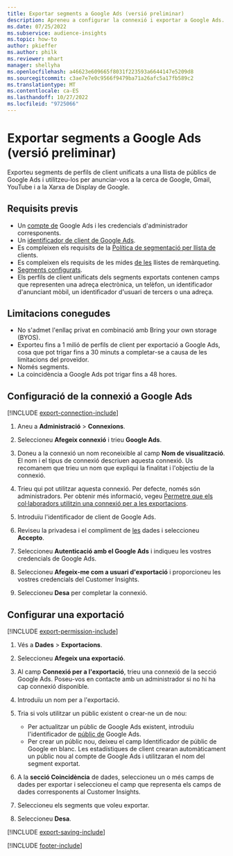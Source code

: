 ```yaml
---
title: Exportar segments a Google Ads (versió preliminar)
description: Apreneu a configurar la connexió i exportar a Google Ads.
ms.date: 07/25/2022
ms.subservice: audience-insights
ms.topic: how-to
author: pkieffer
ms.author: philk
ms.reviewer: mhart
manager: shellyha
ms.openlocfilehash: a46623e609665f8031f223593a6644147e5209d8
ms.sourcegitcommit: c3ae7e7e0c9566f9479ba71a26afc5a17fb589c2
ms.translationtype: MT
ms.contentlocale: ca-ES
ms.lasthandoff: 10/27/2022
ms.locfileid: "9725066"
---
```

# <a name="export-segments-to-google-ads-preview"></a>Exportar segments a Google Ads (versió preliminar)

Exporteu segments de perfils de client unificats a una llista de públics de Google Ads i utilitzeu-los per anunciar-vos a la cerca de Google, Gmail, YouTube i a la Xarxa de Display de Google.

## <a name="prerequisites"></a>Requisits previs

- Un [compte de](https://ads.google.com/) Google Ads i les credencials d'administrador corresponents.
- Un [identificador de client de Google Ads](https://support.google.com/google-ads/answer/1704344).
- Es compleixen els requisits de la [Política de segmentació per llista de](https://support.google.com/adspolicy/answer/6299717) clients.
- Es compleixen els requisits de les mides [de les](https://support.google.com/google-ads/answer/7558048) llistes de remàrqueting.
- [Segments configurats](segments.md).
- Els perfils de client unificats dels segments exportats contenen camps que representen una adreça electrònica, un telèfon, un identificador d'anunciant mòbil, un identificador d'usuari de tercers o una adreça.

## <a name="known-limitations"></a>Limitacions conegudes

- No s'admet l'enllaç privat en combinació amb Bring your own storage (BYOS).
- Exporteu fins a 1 milió de perfils de client per exportació a Google Ads, cosa que pot trigar fins a 30 minuts a completar-se a causa de les limitacions del proveïdor.
- Només segments.
- La coincidència a Google Ads pot trigar fins a 48 hores.

## <a name="set-up-connection-to-google-ads"></a>Configuració de la connexió a Google Ads

[!INCLUDE [export-connection-include](includes/export-connection-admn.md)]

1. Aneu a **Administració** > **Connexions**.

1. Seleccioneu **Afegeix connexió** i trieu **Google Ads**.

1. Doneu a la connexió un nom reconeixible al camp **Nom de visualització**. El nom i el tipus de connexió descriuen aquesta connexió. Us recomanem que trieu un nom que expliqui la finalitat i l'objectiu de la connexió.

1. Trieu qui pot utilitzar aquesta connexió. Per defecte, només són administradors. Per obtenir més informació, vegeu [Permetre que els col·laboradors utilitzin una connexió per a les exportacions](connections.md#allow-contributors-to-use-a-connection-for-exports).

1. Introduïu l'identificador de client de Google Ads.

1. Reviseu la privadesa i el compliment de [les](connections.md#data-privacy-and-compliance) dades i seleccioneu **Accepto**.

1. Seleccioneu **Autenticació amb el Google Ads** i indiqueu les vostres credencials de Google Ads.

1. Seleccioneu **Afegeix-me com a usuari d'exportació** i proporcioneu les vostres credencials del Customer Insights.

1. Seleccioneu **Desa** per completar la connexió.

## <a name="configure-an-export"></a>Configurar una exportació

[!INCLUDE [export-permission-include](includes/export-permission.md)]

1. Vés a **Dades** > **Exportacions**.

1. Seleccioneu **Afegeix una exportació**.

1. Al camp **Connexió per a l'exportació**, trieu una connexió de la secció Google Ads. Poseu-vos en contacte amb un administrador si no hi ha cap connexió disponible.

1. Introduïu un nom per a l'exportació.

1. Tria si vols utilitzar un públic existent o crear-ne un de nou:
   - Per actualitzar un públic de Google Ads existent, introduïu l'identificador de [públic de](https://support.google.com/google-ads/answer/7558048?hl=en#:~:text=Audience%20lists%20is%20a%20section,Display%20Network%20through%20remarketing%20campaigns) Google Ads.
   - Per crear un públic nou, deixeu el camp Identificador de públic de Google en blanc. Les estadístiques de client crearan automàticament un públic nou al compte de Google Ads i utilitzaran el nom del segment exportat.

1. A la **secció Coincidència** de dades, seleccioneu un o més camps de dades per exportar i seleccioneu el camp que representa els camps de dades corresponents al Customer Insights.

1. Seleccioneu els segments que voleu exportar.

1. Seleccioneu **Desa**.

[!INCLUDE [export-saving-include](includes/export-saving.md)]

[!INCLUDE [footer-include](includes/footer-banner.md)]
